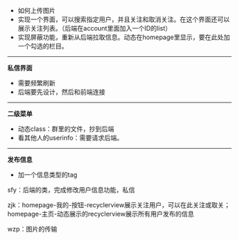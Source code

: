+ 如何上传图片
+ 实现一个界面，可以搜索指定用户，并且关注和取消关注。在这个界面还可以展示关注列表。（后端在account里面加入一个ID的list）
+ 实现屏蔽功能，重新从后端拉取信息。动态在homepage里显示，要在此处加一个勾选的栏目。

---

**私信界面**

+ 需要频繁刷新
+ 后端要先设计，然后和前端连接

---

**二级菜单**

+ 动态class：群里的文件，抄到后端
+ 看其他人的userinfo：需要请求后端。

---

**发布信息**

+ 加一个信息类型的tag





sfy：后端的类，完成修改用户信息功能，私信

zjk：homepage-我的-按钮-recyclerview展示关注用户，可以在此关注或取关；homepage-主页-动态展示的recyclerview展示所有用户发布的信息

wzp：图片的传输